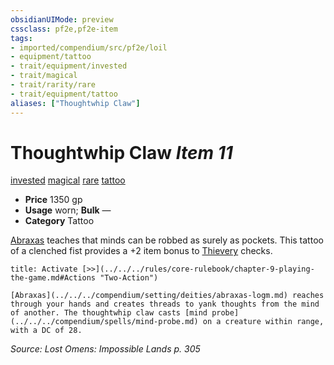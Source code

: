 ```yaml
---
obsidianUIMode: preview
cssclass: pf2e,pf2e-item
tags:
- imported/compendium/src/pf2e/loil
- equipment/tattoo
- trait/equipment/invested
- trait/magical
- trait/rarity/rare
- trait/equipment/tattoo
aliases: ["Thoughtwhip Claw"]
---
```

# Thoughtwhip Claw *Item 11*  
[invested](invested.md)  [magical](magical.md)  [rare](rare.md)  [tattoo](tattoo-lowg.md)  

- **Price** 1350 gp
- **Usage** worn; **Bulk** —
- **Category** Tattoo

[Abraxas](../../setting/deities/abraxas-logm.md) teaches that minds can be robbed as surely as pockets. This tattoo of a clenched fist provides a +2 item bonus to [Thievery](../../skills.md#Thievery) checks.

```ad-embed-ability
title: Activate [>>](../../../rules/core-rulebook/chapter-9-playing-the-game.md#Actions "Two-Action")

[Abraxas](../../../compendium/setting/deities/abraxas-logm.md) reaches through your hands and creates threads to yank thoughts from the mind of another. The thoughtwhip claw casts [mind probe](../../../compendium/spells/mind-probe.md) on a creature within range, with a DC of 28.
```

*Source: Lost Omens: Impossible Lands p. 305*

